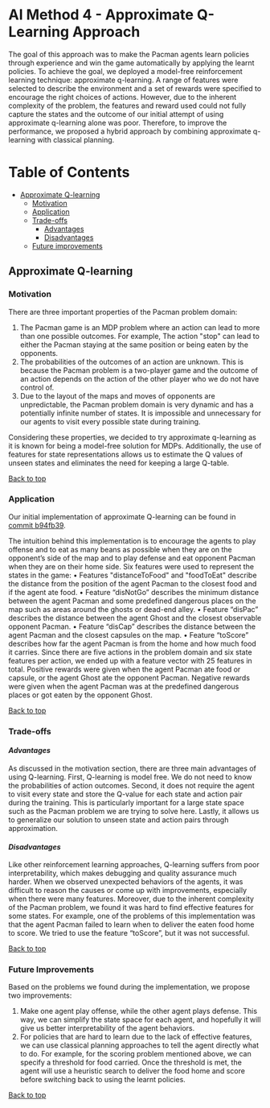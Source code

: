 # AI Method 4 - Approximate Q-Learning Approach

The goal of this approach was to make the Pacman agents learn policies through experience and win the game automatically by applying the learnt policies. To achieve the goal, we deployed a model-free reinforcement learning technique: approximate q-learning. A range of features were selected to describe the environment and a set of rewards were specified to encourage the right choices of actions. However, due to the inherent complexity of the problem, the features and reward used could not fully capture the states and the outcome of our initial attempt of using approximate q-learning alone was poor. Therefore, to improve the performance, we proposed a hybrid approach by combining approximate q-learning with classical planning.

# Table of Contents
- [Approximate Q-learning](#Approximate-Q-Learning)
  * [Motivation](#motivation)
  * [Application](#application)
  * [Trade-offs](#trade-offs)     
     - [Advantages](#advantages)
     - [Disadvantages](#disadvantages)
  * [Future improvements](#future-improvements)

## Approximate Q-learning  

### Motivation  
There are three important properties of the Pacman problem domain:
1. The Pacman game is an MDP problem where an action can lead to more than one possible outcomes. For example, The action "stop" can lead to either the Pacman staying at the same position or being eaten by the opponents. 
2. The probabilities of the outcomes of an action are unknown. This is because the Pacman problem is a two-player game and the outcome of an action depends on the action of the other player who we do not have control of.
3. Due to the layout of the maps and moves of opponents are  unpredictable, the Pacman problem domain is very dynamic and has a potentially infinite number of states. It is impossible and unnecessary for our agents to visit every possible state during training. 

Considering these properties, we decided to try approximate q-learning as it is known for being a model-free solution for MDPs. Additionally, the use of features for state representations allows us to estimate the Q values of unseen states and eliminates the need for keeping a large Q-table.

[Back to top](#table-of-contents)

### Application  
Our initial implementation of approximate Q-learning can be found in [commit b94fb39](https://github.com/COMP90054-classroom/contest-a-team/commit/b94fb391c167ea6df73f8bd0af930c1f29910c3d).

The intuition behind this implementation is to encourage the agents to play offense and to eat as many beans as possible when they are on the opponent’s side of the map and to play defense and eat opponent Pacman when they are on their home side. 
Six features were used to represent the states in the game:
•	Features "distanceToFood" and "foodToEat" describe the distance from the position of the agent Pacman to the closest food and if the agent ate food.
•	Feature “disNotGo” describes the minimum distance between the agent Pacman and some predefined dangerous places on the map such as areas around the ghosts or dead-end alley.
•	Feature “disPac” describes the distance between the agent Ghost and the closest observable opponent Pacman.
•	Feature “disCap” describes the distance between the agent Pacman and the closest capsules on the map.
•	Feature “toScore” describes how far the agent Pacman is from the home and how much food it carries.
Since there are five actions in the problem domain and six state features per action, we ended up with a feature vector with 25 features in total. 
Positive rewards were given when the agent Pacman ate food or capsule, or the agent Ghost ate the opponent Pacman. Negative rewards were given when the agent Pacman was at the predefined dangerous places or got eaten by the opponent Ghost.

[Back to top](#table-of-contents)

### Trade-offs  
#### *Advantages*  
As discussed in the motivation section, there are three main advantages of using Q-learning. First, Q-learning is model free. We do not need to know the probabilities of action outcomes. Second, it does not require the agent to visit every state and store the Q-value for each state and action pair during the training. This is particularly important for a large state space such as the Pacman problem we are trying to solve here. Lastly, it allows us to generalize our solution to unseen state and action pairs through approximation. 

#### *Disadvantages*
Like other reinforcement learning approaches, Q-learning suffers from poor interpretability, which makes debugging and quality assurance much harder. When we observed unexpected behaviors of the agents, it was difficult to reason the causes or come up with improvements, especially when there were many features. 
Moreover, due to the inherent complexity of the Pacman problem, we found it was hard to find effective features for some states. For example, one of the problems of this implementation was that the agent Pacman failed to learn when to deliver the eaten food home to score. We tried to use the feature “toScore”, but it was not successful.

[Back to top](#table-of-contents)

### Future Improvements  
Based on the problems we found during the implementation, we propose two improvements:
1.	Make one agent play offense, while the other agent plays defense. This way, we can simplify the state space for each agent, and hopefully it will give us better interpretability of the agent behaviors. 
2.	For policies that are hard to learn due to the lack of effective features, we can use classical planning approaches to tell the agent directly what to do. For example, for the scoring problem mentioned above, we can specify a threshold for food carried. Once the threshold is met, the agent will use a heuristic search to deliver the food home and score before switching back to using the learnt policies.

[Back to top](#table-of-contents)
